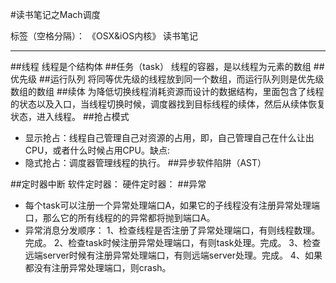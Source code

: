 ﻿#读书笔记之Mach调度

标签（空格分隔）： 《OSX&iOS内核》 读书笔记

---

##线程
线程是个结构体
##任务（task）
线程的容器，是以线程为元素的数组
##优先级
##运行队列
将同等优先级的线程放到同一个数组，而运行队列则是优先级数组的数组
##续体
为降低切换线程消耗资源而设计的数据结构，里面包含了线程的状态以及入口，当线程切换时候，调度器找到目标线程的续体，然后从续体恢复状态，进入线程。
##抢占模式
- 显示抢占：线程自己管理自己对资源的占用，即，自己管理自己在什么让出CPU，或者什么时候占用CPU。缺点:
- 隐式抢占：调度器管理线程的执行。
##异步软件陷阱（AST）

##定时器中断
软件定时器：
硬件定时器：
##异常
- 每个task可以注册一个异常处理端口A，如果它的子线程没有注册异常处理端口，那么它的所有线程的的异常都将抛到端口A。
- 异常消息分发顺序：
1、检查线程是否注册了异常处理端口，有则线程数理。完成。
2、检查task时候注册异常处理端口，有则task处理。完成。
3、检查远端server时候有注册异常处理端口，有则远端server处理。完成。
4、如果都没有注册异常处理端口，则crash。






